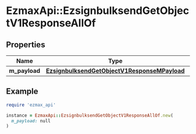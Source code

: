# EzmaxApi::EzsignbulksendGetObjectV1ResponseAllOf

## Properties

| Name | Type | Description | Notes |
| ---- | ---- | ----------- | ----- |
| **m_payload** | [**EzsignbulksendGetObjectV1ResponseMPayload**](EzsignbulksendGetObjectV1ResponseMPayload.md) |  |  |

## Example

```ruby
require 'ezmax_api'

instance = EzmaxApi::EzsignbulksendGetObjectV1ResponseAllOf.new(
  m_payload: null
)
```

